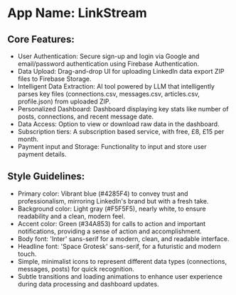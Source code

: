 # **App Name**: LinkStream

## Core Features:

- User Authentication: Secure sign-up and login via Google and email/password authentication using Firebase Authentication.
- Data Upload: Drag-and-drop UI for uploading LinkedIn data export ZIP files to Firebase Storage.
- Intelligent Data Extraction: AI tool powered by LLM that intelligently parses key files (connections.csv, messages.csv, articles.csv, profile.json) from uploaded ZIP.
- Personalized Dashboard: Dashboard displaying key stats like number of posts, connections, and recent message date.
- Data Access: Option to view or download raw data in the dashboard.
- Subscription tiers: A subscription based service, with free, £8, £15 per month.
- Payment input and Storage: Functionality to input and store user payment details.

## Style Guidelines:

- Primary color: Vibrant blue (#4285F4) to convey trust and professionalism, mirroring LinkedIn's brand but with a fresh take.
- Background color: Light gray (#F5F5F5), nearly white, to ensure readability and a clean, modern feel.
- Accent color: Green (#34A853) for calls to action and important notifications, providing a sense of action and accomplishment.
- Body font: 'Inter' sans-serif for a modern, clean, and readable interface.
- Headline font: 'Space Grotesk' sans-serif, for a futuristic and modern touch.
- Simple, minimalist icons to represent different data types (connections, messages, posts) for quick recognition.
- Subtle transitions and loading animations to enhance user experience during data processing and dashboard updates.